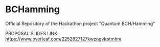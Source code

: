 # BCHamming
Official Repository of the Hackathon project "Quantum BCH/Hamming"

PROPOSAL SLIDES LINK: https://www.overleaf.com/2252827127kwzngvkptmhm
